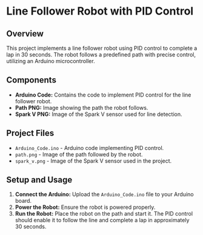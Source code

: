 # Line Follower Robot with PID Control

## Overview
This project implements a line follower robot using PID control to complete a lap in 30 seconds. The robot follows a predefined path with precise control, utilizing an Arduino microcontroller.

## Components
- **Arduino Code:** Contains the code to implement PID control for the line follower robot.
- **Path PNG:** Image showing the path the robot follows.
- **Spark V PNG:** Image of the Spark V sensor used for line detection.

## Project Files
- `Arduino_Code.ino` - Arduino code implementing PID control.
- `path.png` - Image of the path followed by the robot.
- `spark_v.png` - Image of the Spark V sensor used in the project.

## Setup and Usage
1. **Connect the Arduino:** Upload the `Arduino_Code.ino` file to your Arduino board.
2. **Power the Robot:** Ensure the robot is powered properly.
3. **Run the Robot:** Place the robot on the path and start it. The PID control should enable it to follow the line and complete a lap in approximately 30 seconds.




